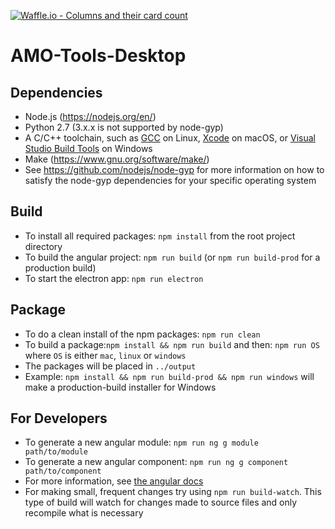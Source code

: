 [![Waffle.io - Columns and their card count](https://badge.waffle.io/ORNL-AMO/AMO-Tools-Desktop.svg?columns=all)](http://waffle.io/ORNL-AMO/AMO-Tools-Desktop)

# AMO-Tools-Desktop

## Dependencies
- Node.js (https://nodejs.org/en/)
- Python 2.7 \(3.x.x is not supported by node-gyp\)
- A C/C++ toolchain, such as [GCC](https://gcc.gnu.org/) on Linux, [Xcode](https://developer.apple.com/xcode/) on macOS, or [Visual Studio Build Tools](http://landinghub.visualstudio.com/visual-cpp-build-tools) on Windows
- Make (https://www.gnu.org/software/make/)
- See https://github.com/nodejs/node-gyp for more information on how to satisfy the node-gyp dependencies for your specific operating system

## Build
- To install all required packages: `npm install` from the root project directory
- To build the angular project: `npm run build` \(or `npm run build-prod` for a production build)
- To start the electron app: `npm run electron`

## Package
- To do a clean install of the npm packages: `npm run clean`
- To build a package:`npm install && npm run build` and then: `npm run OS` where `OS` is either `mac`, `linux` or `windows`
- The packages will be placed in `../output`
- Example: `npm install && npm run build-prod && npm run windows` will make a production-build installer for Windows

## For Developers
- To generate a new angular module: `npm run ng g module path/to/module`
- To generate a new angular component: `npm run ng g component path/to/component`
- For more information, see [the angular docs](https://docs.angularjs.org/guide/component)
- For making small, frequent changes try using `npm run build-watch`. This type of build will watch for changes made to source files and only recompile what is necessary

